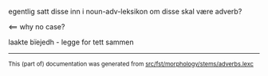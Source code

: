 

egentlig satt disse inn i noun-adv-leksikon
om disse skal være adverb?

<== why no case?

laakte bïejedh - legge for tett sammen

* * *

<small>This (part of) documentation was generated from [src/fst/morphology/stems/adverbs.lexc](https://github.com/giellalt/lang-sma/blob/main/src/fst/morphology/stems/adverbs.lexc)</small>
